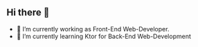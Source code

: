 ## Hi there 👋

- 🔭 I’m currently working as Front-End Web-Developer.
- 🌱 I’m currently learning Ktor for Back-End Web-Development

